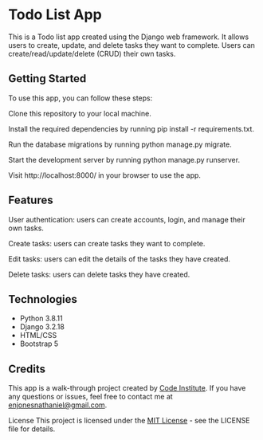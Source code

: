# Todo List App
This is a Todo list app created using the Django web framework. It allows users to create, update, and delete tasks they want to complete. Users can create/read/update/delete (CRUD) their own tasks.

## Getting Started
To use this app, you can follow these steps:

Clone this repository to your local machine.

Install the required dependencies by running pip install -r requirements.txt.

Run the database migrations by running python manage.py migrate.

Start the development server by running python manage.py runserver.

Visit http://localhost:8000/ in your browser to use the app.

## Features
User authentication: users can create accounts, login, and manage their own tasks.

Create tasks: users can create tasks they want to complete.

Edit tasks: users can edit the details of the tasks they have created.

Delete tasks: users can delete tasks they have created.

## Technologies

* Python 3.8.11
* Django 3.2.18
* HTML/CSS
* Bootstrap 5


## Credits
This app is a walk-through project created by <a href="https://codeinstitute.net/">Code Institute</a>. If you have any questions or issues, feel free to contact me at enjonesnathaniel@gmail.com.

License
This project is licensed under the <a href="https://opensource.org/licenses/MIT">MIT License</a> - see the LICENSE file for details.
